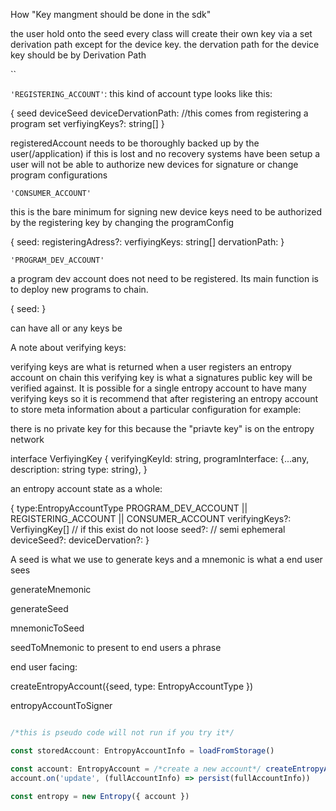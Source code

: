 How "Key mangment should be done in the sdk"

the user hold onto the seed every class will create their own key via a set derivation path except for the device key. the dervation path for the device key should be by
Derivation Path

``

`'REGISTERING_ACCOUNT'`:
this kind of account type looks like this:

{
  seed
  deviceSeed
  deviceDervationPath:
  //this comes from registering a program set
  verfiyingKeys?: string[]
}


registeredAccount needs to be thoroughly backed up by the user(/application) if this is lost and no recovery systems have been setup a user will not be able to authorize new devices for signature or change program configurations

`'CONSUMER_ACCOUNT'`

this is the bare minimum for signing new device keys need to be authorized by the registering key by changing the programConfig

{
  seed:
  registeringAdress?:
  verfiyingKeys: string[]
  dervationPath:
}

`'PROGRAM_DEV_ACCOUNT'`

a program dev account does not need to be registered. Its main function is to deploy new programs to chain.


{
  seed:
}


can have all or any keys be


A note about verifying keys:

verifying keys are what is returned when a user registers an entropy account on chain this verifying key is what a signatures public key will be verified against. It is possible for a single entropy account to have many verifying keys so it is recommend that after registering an entropy account to store meta information about a particular configuration for example:

there is no private key for this because the "priavte key" is on the entropy network

interface VerfiyingKey {
  verifyingKeyId: string,
  programInterface: {...any, description: string type: string},
}


an entropy account state as a whole:

{
  type:EntropyAccountType PROGRAM_DEV_ACCOUNT || REGISTERING_ACCOUNT || CONSUMER_ACCOUNT
  verifyingKeys?: VerfiyingKey[]
  // if this exist do not loose
  seed?:
  // semi ephemeral
  deviceSeed?:
  deviceDervation?:
}


A seed is what we use to generate keys and a mnemonic is what a end user sees

generateMnemonic


generateSeed

mnemonicToSeed

seedToMnemonic
to present to end users a phrase


end user facing:

createEntropyAccount({seed, type: EntropyAccountType })



entropyAccountToSigner


```ts

/*this is pseudo code will not run if you try it*/

const storedAccount: EntropyAccountInfo = loadFromStorage()

const account: EntropyAccount = /*create a new account*/ createEntropyAccount(storedAccount)// or loads an account from storage
account.on('update', (fullAccountInfo) => persist(fullAccountInfo))

const entropy = new Entropy({ account })

```
